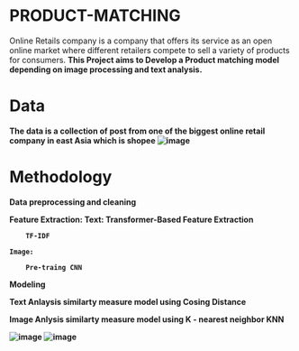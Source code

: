 # PRODUCT-MATCHING
Online Retails company is a company that offers its service as an open online market where different retailers compete to sell a variety of products for consumers. <b>This Project aims to Develop a Product matching model depending on image processing and text analysis.<b>

# Data 
  The data is a collection of post from one of the biggest online retail company in east Asia which is shopee
  ![image](https://user-images.githubusercontent.com/46527978/131696639-2d48fc55-9604-4a1e-879d-e25df3a9bb60.png)

# Methodology

Data preprocessing and cleaning

Feature Extraction:
	Text:
		Transformer-Based Feature Extraction
	
		TF-IDF
	
	Image:
	
		Pre-traing CNN

Modeling
	
  Text Anlaysis similarty measure model using
		Cosing Distance
	
  
  Image Anlysis similarty measure model using
		K - nearest neighbor KNN
 
  
  
  
  
![image](https://user-images.githubusercontent.com/46527978/131696416-6ec1b01a-45b8-4dc2-ac37-fe27798b3797.png)
![image](https://user-images.githubusercontent.com/46527978/131696536-529ab076-d024-4014-9175-ffbad95ed099.png)
